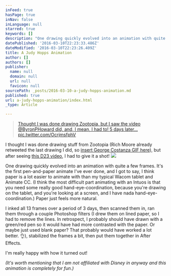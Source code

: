 ```yaml
---
inFeed: true
hasPage: true
inNav: false
inLanguage: null
starred: true
keywords: []
description: "One drawing quickly evolved into an animation with quite a few frames. It's the first pen-and-paper animate I've ever done, and I got to say, I think paper is a lot easier to animate with than my typical Wacom tablet and Animate CC. (I think the most difficult part animating with an Intuos is that you need some really good hand-eye-coordination, because you're drawing on the tablet, and you're looking at a screen, and I have nada hand-eye-coordination.) Paper just feels more natural."
datePublished: '2016-03-10T22:23:33.486Z'
dateModified: '2016-03-10T22:23:26.409Z'
title: A Judy Hopps Animation
author: []
authors: []
publisher:
  name: null
  domain: null
  url: null
  favicon: null
sourcePath: _posts/2016-03-10-a-judy-hopps-animation.md
published: true
url: a-judy-hopps-animation/index.html
_type: Article

---
```

> [Thought I was done drawing Zootopia, but I saw the video @ByronPHoward did, and, I mean, I had to! 5 days later... pic.twitter.com/OcrjmsfphV][0]

I thought I was done drawing stuff from Zootopia (Rich Moore already retweeted the last drawing I did, so [insert George Costanza GIF here][1]), but after seeing [this D23 video][2], I had to give it a shot!
![](https://s3-us-west-2.amazonaws.com/the-grid-img/p/d79d9710fad8db12590fef982fa308a79933e8b4.gif)

One drawing quickly evolved into an animation with quite a few frames. It's the first pen-and-paper animate I've ever done, and I got to say, I think paper is a lot easier to animate with than my typical Wacom tablet and Animate CC. (I think the most difficult part animating with an Intuos is that you need some really good hand-eye-coordination, because you're drawing on the tablet, and you're looking at a screen, and I have nada hand-eye-coordination.) Paper just feels more natural.

I inked all 13 frames over a period of  3 days, then scanned them in, ran them through a couple Photoshop filters (I drew them on lined paper, so I had to remove the lines. In retrospect, I probably should have drawn with a green/red pen so it would have had more contrasted with the paper. Or maybe just used blank paper? That probably would have worked a lot better. 👌), stabilized the frames a bit, then put them together in After Effects.

I'm really happy with how it turned out!

_(It's worth mentioning that I am not affiliated with Disney in anyway and this animation is completely for fun.)_

[0]: pic.twitter.com/OcrjmsfphV
[1]: https://youtu.be/8YaaZZN9VYs?t=20s
[2]: https://www.youtube.com/watch?v=cVBwvtK1ZFI